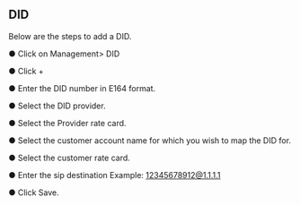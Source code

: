 <h2>DID</h2>

Below are the steps to add a DID.

&#x25cf; Click on Management> DID

&#x25cf; Click +

&#x25cf; Enter the DID number in E164 format.

&#x25cf; Select the DID provider.

&#x25cf; Select the Provider rate card.

&#x25cf; Select the customer account name for which you wish to map the DID for.

&#x25cf; Select the customer rate card.

&#x25cf; Enter the sip destination Example: 12345678912@1.1.1.1

&#x25cf; Click Save.
